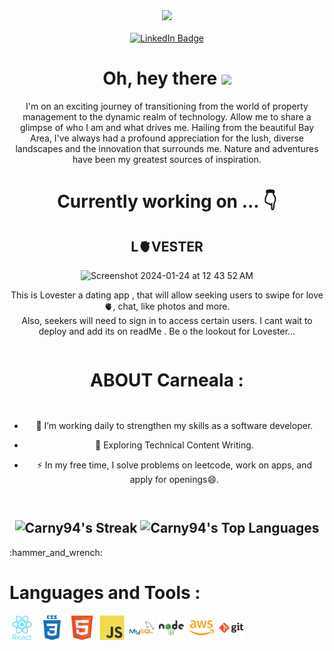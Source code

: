 
<div id="header" align="center">
   <img src="https://media.giphy.com/media/Vf3ZKdillTMOOaOho0/giphy.gif" width="100" />
</div>

<div id="pc" align="center">
    <img src="https://komarev.com/ghpvc/?username=Carny94&style=flat-square&color=blue" alt=""/>
</div>

<div id="badges" align="center">
    <a href="http://www.linkedin.com/in/carneala-odom">
        <img src="https://img.shields.io/badge/LinkedIn-blue?style=for-the-badge&logo=linkedin&logoColor=white" alt="LinkedIn Badge"/>
    </a>
</div>
<h1 id="wave" align="center">
  Oh, hey there
  <img src="https://media.giphy.com/media/hvRJCLFzcasrR4ia7z/giphy.gif" width="30px"/>
</h1>
  <p align="center">I'm on an exciting journey of transitioning from the world of property management to the dynamic realm of technology. Allow me to share a glimpse of who I am and what drives me. Hailing from the beautiful Bay Area, I've always had a profound appreciation for the lush, diverse landscapes and the innovation that surrounds me. Nature and adventures have been my greatest sources of inspiration.</p>

<div align="center">
  <h1>Currently working on ... 👇</h1>
   <h2 align="center">L🫀VESTER</h2>
  <img src="https://github.com/Carny94/Carny94/assets/134980150/ea0850d7-4fc9-464b-a245-f18d1dce8a5b"  width="800" alt="Screenshot 2024-01-24 at 12 43 52 AM" />
   <p>This is Lovester a dating app , that will allow seeking users to swipe for love🫀, chat, like photos and more. </br> Also, seekers will need to sign in to access certain users. I cant wait to deploy and add its on readMe . Be o the lookout for Lovester... </p>
</div>
<div style="display: flex; justify-content: center; align-items: center; flex-direction: column; text-align: center;">
<h1>ABOUT Carneala :</h1>

- :telescope: I’m working daily to strengthen my skills as a software developer. 

- :seedling: Exploring Technical Content Writing.

- :zap: In my free time, I solve problems on leetcode, work on apps, and apply for openings😄.
  
</div>


<div align="center">


![Carny94's Streak](https://github-readme-streak-stats.herokuapp.com/?user=Carny94&theme=onedark&hide_border=false)
![Carny94's Top Languages](https://github-readme-stats.vercel.app/api/top-langs/?username=Carny94&theme=onedark&show_icons=true&hide_border=false&layout=compact)
---

</div>
 :hammer_and_wrench: <h1>Languages and Tools :</h1>
<div>
  <img src="https://github.com/devicons/devicon/blob/master/icons/react/react-original-wordmark.svg" title="React" alt="React" width="40" height="40"/>&nbsp;
  <img src="https://github.com/devicons/devicon/blob/master/icons/css3/css3-plain-wordmark.svg"  title="CSS3" alt="CSS" width="40" height="40"/>&nbsp;
  <img src="https://github.com/devicons/devicon/blob/master/icons/html5/html5-original.svg" title="HTML5" alt="HTML" width="40" height="40"/>&nbsp;
  <img src="https://github.com/devicons/devicon/blob/master/icons/javascript/javascript-original.svg" title="JavaScript" alt="JavaScript" width="40" height="40"/>&nbsp;
  <img src="https://github.com/devicons/devicon/blob/master/icons/mysql/mysql-original-wordmark.svg" title="MySQL"  alt="MySQL" width="40" height="40"/>&nbsp;
  <img src="https://github.com/devicons/devicon/blob/master/icons/nodejs/nodejs-original-wordmark.svg" title="NodeJS" alt="NodeJS" width="40" height="40"/>&nbsp;
  <img src="https://github.com/devicons/devicon/blob/master/icons/amazonwebservices/amazonwebservices-plain-wordmark.svg" title="AWS" alt="AWS" width="40" height="40"/>&nbsp;
  <img src="https://github.com/devicons/devicon/blob/master/icons/git/git-original-wordmark.svg" title="Git" **alt="Git" width="40" height="40"/>
</div>
